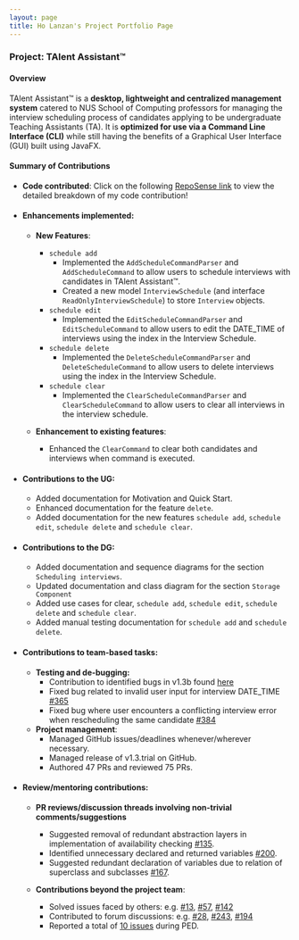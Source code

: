 ```yaml
---
layout: page
title: Ho Lanzan's Project Portfolio Page
---
```


### Project: TAlent Assistant™

#### Overview ####
TAlent Assistant™ is a **desktop, lightweight and centralized management system** catered to NUS School of Computing professors for managing
the interview scheduling process of candidates applying to be undergraduate Teaching Assistants (TA). It is **optimized for use via a Command Line Interface (CLI)** while still having the benefits of a Graphical User Interface (GUI) built using JavaFX.

#### Summary of Contributions ####
* **Code contributed**: Click on the following
  [RepoSense link](https://nus-cs2103-ay2122s2.github.io/tp-dashboard/?search=&sort=groupTitle&sortWithin=title&since=2022-02-18&timeframe=commit&mergegroup=&groupSelect=groupByRepos&breakdown=false&tabOpen=true&tabType=authorship&tabAuthor=lzan98&tabRepo=AY2122S2-CS2103-F11-2%2Ftp%5Bmaster%5D&authorshipIsMergeGroup=false&authorshipFileTypes=docs~functional-code~test-code&authorshipIsBinaryFileTypeChecked=false)
  to view the detailed breakdown of my code contribution!

* #### Enhancements implemented:
  * **New Features**:
    * `schedule add`
      * Implemented the `AddScheduleCommandParser` and `AddScheduleCommand` to allow users to schedule interviews with candidates
      in TAlent Assistant™.
      * Created a new model `InterviewSchedule` (and interface `ReadOnlyInterviewSchedule`) to store
      `Interview` objects.
    * `schedule edit`
      * Implemented the `EditScheduleCommandParser` and `EditScheduleCommand` to allow users to edit the DATE_TIME of interviews using 
      the index in the Interview Schedule.
    * `schedule delete`
      * Implemented the `DeleteScheduleCommandParser` and `DeleteScheduleCommand` to allow users to delete interviews using the index
        in the Interview Schedule.
    * `schedule clear`
      * Implemented the `ClearScheduleCommandParser` and `ClearScheduleCommand` to allow users to clear all interviews in the
      interview schedule.

  * **Enhancement to existing features**:
    * Enhanced the `ClearCommand` to clear both candidates and interviews when command is executed.

* #### Contributions to the UG:
  * Added documentation for Motivation and Quick Start.
  * Enhanced documentation for the feature `delete`.
  * Added documentation for the new features `schedule add`, `schedule edit`, `schedule delete` and `schedule clear`.

* #### Contributions to the DG:
  * Added documentation and sequence diagrams for the section `Scheduling interviews`.
  * Updated documentation and class diagram for the section `Storage Component`
  * Added use cases for clear, `schedule add`, `schedule edit`, `schedule delete` and `schedule clear`.
  * Added manual testing documentation for `schedule add` and `schedule delete`.

* #### Contributions to team-based tasks:
  * **Testing and de-bugging:**
    * Contribution to identified bugs in v1.3b found [here](https://github.com/AY2122S2-CS2103-F11-2/tp/issues/240)
    * Fixed bug related to invalid user input for interview DATE_TIME [\#365](https://github.com/AY2122S2-CS2103-F11-2/tp/pull/365)
    * Fixed bug where user encounters a conflicting interview error when rescheduling the same candidate
    [\#384](https://github.com/AY2122S2-CS2103-F11-2/tp/pull/384)
  * **Project management**:
    * Managed GitHub issues/deadlines whenever/wherever necessary.
    * Managed release of v1.3.trial on GitHub.
    * Authored 47 PRs and reviewed 75 PRs.

* #### Review/mentoring contributions:
  * **PR reviews/discussion threads involving non-trivial comments/suggestions**
    * Suggested removal of redundant abstraction layers in implementation of availability checking
      [\#135](https://github.com/AY2122S2-CS2103-F11-2/tp/pull/135).
    * Identified unnecessary declared and returned variables
      [\#200](https://github.com/AY2122S2-CS2103-F11-2/tp/pull/200).
    * Suggested redundant declaration of variables due to relation of superclass and subclasses
      [\#167](https://github.com/AY2122S2-CS2103-F11-2/tp/pull/167).

  * **Contributions beyond the project team**:
      * Solved issues faced by others: e.g. [\#13](https://github.com/nus-cs2103-AY2122S2/forum/issues/13#issuecomment-1017380970),
        [\#57](https://github.com/nus-cs2103-AY2122S2/forum/issues/57), [\#142](https://github.com/nus-cs2103-AY2122S2/forum/issues/142)
      * Contributed to forum discussions: e.g. [\#28](https://github.com/nus-cs2103-AY2122S2/forum/issues/28#issuecomment-1019963524),
        [\#243](https://github.com/nus-cs2103-AY2122S2/forum/issues/243), [\#194](https://github.com/nus-cs2103-AY2122S2/forum/issues/194)
      * Reported a total of [10 issues](https://github.com/lzan98/ped) during PED.
      